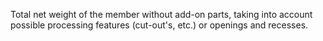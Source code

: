 Total net weight of the member without add-on parts, taking into account possible processing features (cut-out's, etc.) or openings and recesses.
